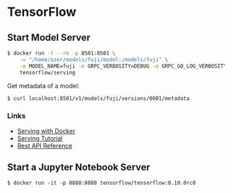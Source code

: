 # TensorFlow

## Start Model Server

```bash
$ docker run -t --rm -p 8501:8501 \
    -v "/home/azer/models/fuji/model:/models/fuji" \
    -e MODEL_NAME=fuji -e GRPC_VERBOSITY=DEBUG -e GRPC_GO_LOG_VERBOSITY_LEVEL=2 -e GRPC_TRACE=all  \
    tensorflow/serving
```

Get metadata of a model:

```bash
$ curl localhost:8501/v1/models/fuji/versions/0001/metadata
```

### Links

* [Serving with Docker](https://www.tensorflow.org/tfx/serving/docker)
* [Serving Tutorial](https://github.com/tensorflow/serving/blob/master/tensorflow_serving/g3doc/serving_basic.md)
* [Rest API Reference](https://www.tensorflow.org/tfx/serving/api_rest)

## Start a Jupyter Notebook Server

```
$ docker run -it -p 8888:8888 tensorflow/tensorflow:0.10.0rc0
```
